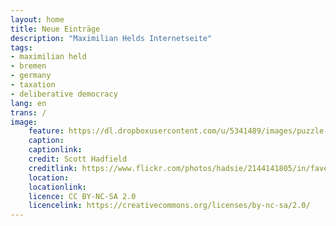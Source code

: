```yaml
---
layout: home
title: Neue Einträge
description: "Maximilian Helds Internetseite"
tags:
- maximilian held
- bremen
- germany
- taxation
- deliberative democracy
lang: en
trans: /
image:
    feature: https://dl.dropboxusercontent.com/u/5341489/images/puzzle-a-lot_crop.jpg
    caption:
    captionlink:
    credit: Scott Hadfield
    creditlink: https://www.flickr.com/photos/hadsie/2144141805/in/faves-93207791@N02/
    location:
    locationlink:
    licence: CC BY-NC-SA 2.0
    licencelink: https://creativecommons.org/licenses/by-nc-sa/2.0/
---
```

